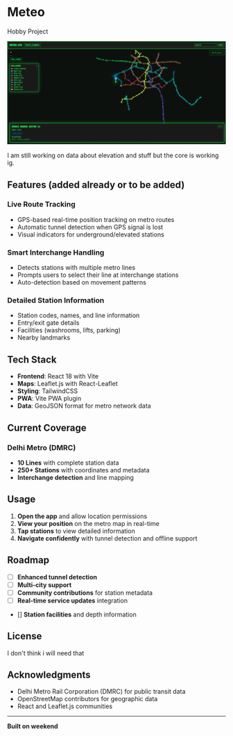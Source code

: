 # Meteo

Hobby Project

![Meteo](./pictures//meteo.png)

I am still working on data about elevation and stuff but the core is working ig.


## Features (added already or to be added)

### **Live Route Tracking**
- GPS-based real-time position tracking on metro routes
- Automatic tunnel detection when GPS signal is lost
- Visual indicators for underground/elevated stations

### **Smart Interchange Handling**
- Detects stations with multiple metro lines
- Prompts users to select their line at interchange stations
- Auto-detection based on movement patterns

### **Detailed Station Information**
- Station codes, names, and line information
- Entry/exit gate details
- Facilities (washrooms, lifts, parking)
- Nearby landmarks

## Tech Stack

- **Frontend**: React 18 with Vite
- **Maps**: Leaflet.js with React-Leaflet
- **Styling**: TailwindCSS
- **PWA**: Vite PWA plugin
- **Data**: GeoJSON format for metro network data

## Current Coverage

### Delhi Metro (DMRC)
- **10 Lines** with complete station data
- **250+ Stations** with coordinates and metadata
- **Interchange detection** and line mapping

## Usage

1. **Open the app** and allow location permissions
2. **View your position** on the metro map in real-time
3. **Tap stations** to view detailed information
4. **Navigate confidently** with tunnel detection and offline support


## Roadmap

- [ ] **Enhanced tunnel detection**
- [ ] **Multi-city support** 
- [ ] **Community contributions** for station metadata
- [ ] **Real-time service updates** integration
- [] **Station facilities** and depth information

## License

I don't think i will need that

## Acknowledgments

- Delhi Metro Rail Corporation (DMRC) for public transit data
- OpenStreetMap contributors for geographic data
- React and Leaflet.js communities

---

**Built on weekend**
